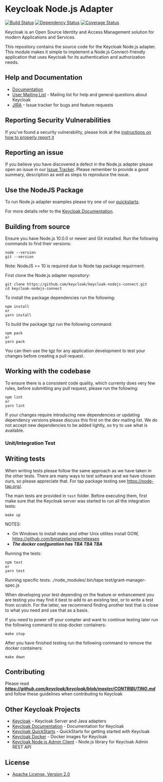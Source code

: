 # Keycloak Node.js Adapter

[![Build Status](https://travis-ci.org/keycloak/keycloak-nodejs-connect.svg?branch=master)](https://travis-ci.org/keycloak/keycloak-nodejs-connect)
[![Dependency Status](https://img.shields.io/david/keycloak/keycloak-nodejs-connect.svg?style=flat-square)](https://david-dm.org/keycloak/keycloak-nodejs-connect)
[![Coverage Status](https://coveralls.io/repos/github/keycloak/keycloak-nodejs-connect/badge.svg?branch=master)](https://coveralls.io/github/keycloak/keycloak-nodejs-connect?branch=master)

Keycloak is an Open Source Identity and Access Management solution for modern Applications and Services.

This repository contains the source code for the Keycloak Node.js adapter. This module makes it simple to implement a Node.js Connect-friendly
application that uses Keycloak for its authentication and authorization needs.

## Help and Documentation

* [Documentation](https://www.keycloak.org/documentation.html)
* [User Mailing List](https://groups.google.com/d/forum/keycloak-user) - Mailing list for help and general questions about Keycloak
* [JIRA](https://issues.jboss.org/projects/KEYCLOAK) - Issue tracker for bugs and feature requests

## Reporting Security Vulnerabilities

If you've found a security vulnerability, please look at the [instructions on how to properly report it](http://www.keycloak.org/security.html)

## Reporting an issue

If you believe you have discovered a defect in the Node.js adapter please open an issue in our [Issue Tracker](https://issues.jboss.org/projects/KEYCLOAK).
Please remember to provide a good summary, description as well as steps to reproduce the issue.

## Use the NodeJS Package

To run Node.js adapter examples please try one of our [quickstarts](https://github.com/keycloak/keycloak-quickstarts.git).

For more details refer to the [Keycloak Documentation](https://www.keycloak.org/documentation.html).

## Building from source

Ensure you have Node.js 10.0.0 or newer and Git installed. Run the following commands to find their versions:

    node --version
    git --version

Note: NodeJS >= 10 is required due to Node tap package requirment.

First clone the Node.js adapter repository:

    git clone https://github.com/keycloak/keycloak-nodejs-connect.git
    cd keycloak-nodejs-connect

To install the package dependencies run the following:

    npm install
    or
    yarn install

To build the package tgz run the following command:

    npm pack
    or
    yarn pack

You can then use the tgz for any application development to test your changes before creating a pull request.

## Working with the codebase

To ensure there is a consistent code quality, which currenty does very few rules, before submitting any pull request, please run the following:

    npm lint
    or
    yarn lint

If your changes require introducing new dependencies or updating dependency versions please discuss this first on the
dev mailing list. We do not accept new dependencies to be added lightly, so try to use what is available.

### Unit/Integration Test

## Writing tests

When writing tests please follow the same approach as we have taken in the other tests. There are many ways to
test software and we have chosen ours, so please appreciate that. For tap package testing see <https://node-tap.org/>.

The main tests are provided in `test` folder. Before executing them, first make sure that the Keycloak server was started to run all the integration tests:

    make up

NOTES:

* On Windows to install make and other Unix utilites install GOW,  <https://github.com/bmatzelle/gow/releases>
* ***The docker confguration has TBA TBA TBA***

Running the tests:

    npm test
    or
    yarn test

Running specific tests:
    ./node_modules/.bin/tape test/grant-manager-spec.js

When developing your test depending on the feature or enhancement you are testing you may find it best to add to an
existing test, or to write a test from scratch. For the latter, we recommend finding another test that is close to what
you need and use that as a basis.

If you need to power off your compter and want to continue testing later run the following command to stop docker containers:

    make stop

After you have finished testing run the following command to remove the docker containers:

    make down

## Contributing

Please read ***<https://github.com/keycloak/keycloak/blob/master/CONTRIBUTING.md>*** and follow these guidelines when contributing to Keycloak

## Other Keycloak Projects

* [Keycloak](https://github.com/keycloak/keycloak) - Keycloak Server and Java adapters
* [Keycloak Documentation](https://github.com/keycloak/keycloak-documentation) - Documentation for Keycloak
* [Keycloak QuickStarts](https://github.com/keycloak/keycloak-quickstarts) - QuickStarts for getting started with Keycloak
* [Keycloak Docker](https://github.com/jboss-dockerfiles/keycloak) - Docker images for Keycloak
* [Keycloak Node.js Admin Client](https://github.com/keycloak/keycloak-nodejs-admin-client) - Node.js library for Keycloak Admin REST API

## License

* [Apache License, Version 2.0](https://www.apache.org/licenses/LICENSE-2.0)
